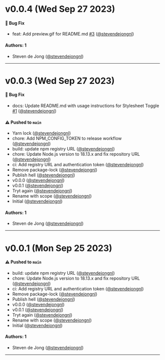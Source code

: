 # v0.0.4 (Wed Sep 27 2023)

#### 🐛 Bug Fix

- feat: Add preview.gif for README.md [#3](https://github.com/stevendejongnl/storybook-stylesheet-toggle/pull/3) ([@stevendejongnl](https://github.com/stevendejongnl))

#### Authors: 1

- Steven de Jong ([@stevendejongnl](https://github.com/stevendejongnl))

---

# v0.0.3 (Wed Sep 27 2023)

#### 🐛 Bug Fix

- docs: Update README.md with usage instructions for Stylesheet Toggle [#1](https://github.com/stevendejongnl/storybook-stylesheet-toggle/pull/1) ([@stevendejongnl](https://github.com/stevendejongnl))

#### ⚠️ Pushed to `main`

- Yarn lock ([@stevendejongnl](https://github.com/stevendejongnl))
- chore: Add NPM_CONFIG_TOKEN to release workflow ([@stevendejongnl](https://github.com/stevendejongnl))
- build: update npm registry URL ([@stevendejongnl](https://github.com/stevendejongnl))
- chore: Update Node.js version to 18.13.x and fix repository URL ([@stevendejongnl](https://github.com/stevendejongnl))
- ci: Add registry URL and authentication token ([@stevendejongnl](https://github.com/stevendejongnl))
- Remove package-lock ([@stevendejongnl](https://github.com/stevendejongnl))
- Publish hell ([@stevendejongnl](https://github.com/stevendejongnl))
- v0.0.0 ([@stevendejongnl](https://github.com/stevendejongnl))
- v0.0.1 ([@stevendejongnl](https://github.com/stevendejongnl))
- Tryt again ([@stevendejongnl](https://github.com/stevendejongnl))
- Rename with scope ([@stevendejongnl](https://github.com/stevendejongnl))
- Initial ([@stevendejongnl](https://github.com/stevendejongnl))

#### Authors: 1

- Steven de Jong ([@stevendejongnl](https://github.com/stevendejongnl))

---

# v0.0.1 (Mon Sep 25 2023)

#### ⚠️ Pushed to `main`

- build: update npm registry URL ([@stevendejongnl](https://github.com/stevendejongnl))
- chore: Update Node.js version to 18.13.x and fix repository URL ([@stevendejongnl](https://github.com/stevendejongnl))
- ci: Add registry URL and authentication token ([@stevendejongnl](https://github.com/stevendejongnl))
- Remove package-lock ([@stevendejongnl](https://github.com/stevendejongnl))
- Publish hell ([@stevendejongnl](https://github.com/stevendejongnl))
- v0.0.0 ([@stevendejongnl](https://github.com/stevendejongnl))
- v0.0.1 ([@stevendejongnl](https://github.com/stevendejongnl))
- Tryt again ([@stevendejongnl](https://github.com/stevendejongnl))
- Rename with scope ([@stevendejongnl](https://github.com/stevendejongnl))
- Initial ([@stevendejongnl](https://github.com/stevendejongnl))

#### Authors: 1

- Steven de Jong ([@stevendejongnl](https://github.com/stevendejongnl))

---

